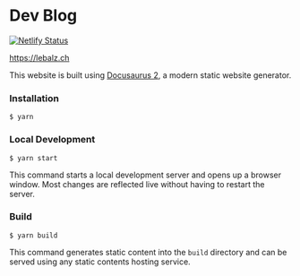 # Dev Blog

[![Netlify Status](https://api.netlify.com/api/v1/badges/65de528c-bb96-4d1f-8d92-b70fff1bcac9/deploy-status)](https://app.netlify.com/sites/melodious-selkie-c8bb28/deploys)

https://lebalz.ch

This website is built using [Docusaurus 2](https://docusaurus.io/), a modern static website generator.

### Installation

```
$ yarn
```

### Local Development

```
$ yarn start
```

This command starts a local development server and opens up a browser window. Most changes are reflected live without having to restart the server.

### Build

```
$ yarn build
```

This command generates static content into the `build` directory and can be served using any static contents hosting service.
